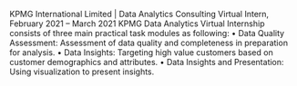 KPMG International Limited | Data Analytics Consulting Virtual Intern, February 2021 – March 2021
KPMG Data Analytics Virtual Internship consists of three main practical task modules as following:
•	Data Quality Assessment: Assessment of data quality and completeness in preparation for analysis.
•	Data Insights: Targeting high value customers based on customer demographics and attributes.
•	Data Insights and Presentation: Using visualization to present insights.
